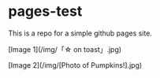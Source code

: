 # pages-test
This is a repo for a simple github pages site.  

[Image 1](/img/「☆ on toast」.jpg)



[Image 2](/img/[Photo of Pumpkins!].jpg)
